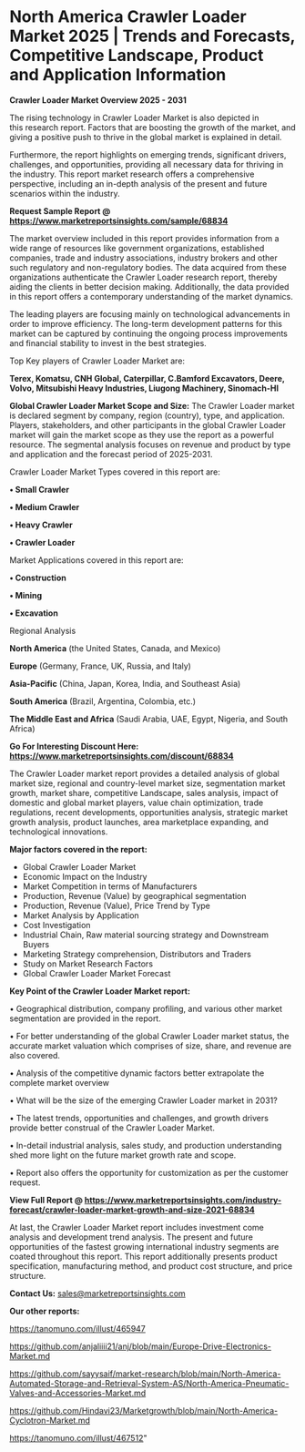# North America Crawler Loader Market 2025 | Trends and Forecasts, Competitive Landscape, Product and Application Information

<Strong> Crawler Loader Market Overview 2025 - 2031</strong>

The rising technology in Crawler Loader Market is also depicted in this research report. Factors that are boosting the growth of the market, and giving a positive push to thrive in the global market is explained in detail.

Furthermore, the report highlights on emerging trends, significant drivers, challenges, and opportunities, providing all necessary data for thriving in the industry. This report market research offers a comprehensive perspective, including an in-depth analysis of the present and future scenarios within the industry.

<strong>Request Sample Report @ <a href=https://www.marketreportsinsights.com/sample/68834>https://www.marketreportsinsights.com/sample/68834</a></strong>

The market overview included in this report provides information from a wide range of resources like government organizations, established companies, trade and industry associations, industry brokers and other such regulatory and non-regulatory bodies. The data acquired from these organizations authenticate the Crawler Loader research report, thereby aiding the clients in better decision making. Additionally, the data provided in this report offers a contemporary understanding of the market dynamics.

The leading players are focusing mainly on technological advancements in order to improve efficiency. The long-term development patterns for this market can be captured by continuing the ongoing process improvements and financial stability to invest in the best strategies.

Top Key players of Crawler Loader Market are:

<strong>Terex, Komatsu, CNH Global, Caterpillar, C.Bamford Excavators, Deere, Volvo, Mitsubishi Heavy Industries, Liugong Machinery, Sinomach-HI</strong>

<strong><b>Global Crawler Loader Market Scope and Size:</b></strong>
The Crawler Loader market is declared segment by company, region (country), type, and application. Players, stakeholders, and other participants in the global Crawler Loader market will gain the market scope as they use the report as a powerful resource. The segmental analysis focuses on revenue and product by type and application and the forecast period of 2025-2031.

Crawler Loader Market Types covered in this report are:

<strong>• Small Crawler

• Medium Crawler

• Heavy Crawler

• Crawler Loader</strong>

Market Applications covered in this report are:

<strong>• Construction

• Mining

• Excavation</strong> 

Regional Analysis

<strong>North America</strong> (the United States, Canada, and Mexico)

<strong>Europe</strong> (Germany, France, UK, Russia, and Italy)

<strong>Asia-Pacific</strong> (China, Japan, Korea, India, and Southeast Asia)

<strong>South America</strong> (Brazil, Argentina, Colombia, etc.)

<strong>The Middle East and Africa</strong> (Saudi Arabia, UAE, Egypt, Nigeria, and South Africa)

<strong>Go For Interesting Discount Here: <a href=https://www.marketreportsinsights.com/discount/68834>https://www.marketreportsinsights.com/discount/68834</a></strong>

The Crawler Loader market report provides a detailed analysis of global market size, regional and country-level market size, segmentation market growth, market share, competitive Landscape, sales analysis, impact of domestic and global market players, value chain optimization, trade regulations, recent developments, opportunities analysis, strategic market growth analysis, product launches, area marketplace expanding, and technological innovations.

<strong><b>Major factors covered in the report:</b></strong>
<ul>
  <li>Global Crawler Loader Market </li>
  <li>Economic Impact on the Industry</li>
  <li>Market Competition in terms of Manufacturers</li>
  <li>Production, Revenue (Value) by geographical segmentation</li>
  <li>Production, Revenue (Value), Price Trend by Type</li>
  <li>Market Analysis by Application</li>
  <li>Cost Investigation</li>
  <li>Industrial Chain, Raw material sourcing strategy and Downstream Buyers</li>
  <li>Marketing Strategy comprehension, Distributors and Traders</li>
  <li>Study on Market Research Factors</li>
  <li>Global Crawler Loader Market Forecast</li>
</ul>

<strong><b>Key Point of the Crawler Loader Market report:</b></strong>

• Geographical distribution, company profiling, and various other market segmentation are provided in the report.

• For better understanding of the global Crawler Loader market status, the accurate market valuation which comprises of size, share, and revenue are also covered.

• Analysis of the competitive dynamic factors better extrapolate the complete market overview

• What will be the size of the emerging Crawler Loader market in 2031?

• The latest trends, opportunities and challenges, and growth drivers provide better construal of the Crawler Loader Market.

• In-detail industrial analysis, sales study, and production understanding shed more light on the future market growth rate and scope.

• Report also offers the opportunity for customization as per the customer request.

<strong><b>View Full Report @ <a href=https://www.marketreportsinsights.com/industry-forecast/crawler-loader-market-growth-and-size-2021-68834>https://www.marketreportsinsights.com/industry-forecast/crawler-loader-market-growth-and-size-2021-68834</a></b></strong>


At last, the Crawler Loader Market report includes investment come analysis and development trend analysis. The present and future opportunities of the fastest growing international industry segments are coated throughout this report. This report additionally presents product specification, manufacturing method, and product cost structure, and price structure.

<strong>Contact Us:</strong>
sales@marketreportsinsights.com

<strong>Our other reports:</strong>

<a href=https://tanomuno.com/illust/465947>https://tanomuno.com/illust/465947</a>

<a href=https://github.com/anjaliiii21/anj/blob/main/Europe-Drive-Electronics-Market.md>https://github.com/anjaliiii21/anj/blob/main/Europe-Drive-Electronics-Market.md</a>

<a href=https://github.com/sayysaif/market-research/blob/main/North-America-Automated-Storage-and-Retrieval-System-AS/North-America-Pneumatic-Valves-and-Accessories-Market.md>https://github.com/sayysaif/market-research/blob/main/North-America-Automated-Storage-and-Retrieval-System-AS/North-America-Pneumatic-Valves-and-Accessories-Market.md</a>

<a href=https://github.com/Hindavi23/Marketgrowth/blob/main/North-America-Cyclotron-Market.md>https://github.com/Hindavi23/Marketgrowth/blob/main/North-America-Cyclotron-Market.md</a>

<a href=https://tanomuno.com/illust/467512>https://tanomuno.com/illust/467512</a>"
